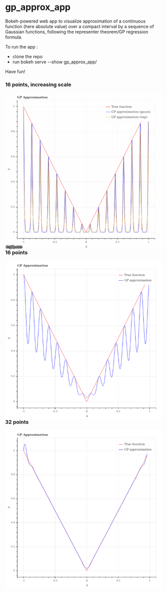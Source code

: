 # gp_approx_app

Bokeh-powered web app to visualize approximation of a continuous function (here absolute value) over a compact interval by a sequence of Gaussian functions, following the representer theorem/GP regression formula.

To run the app :
* clone the repo
* run bokeh serve --show gp_approx_app/

Have fun!


### 16 points, increasing scale

<img src="./scale_increase.gif"
     alt="1e-3 noise, 16 points, scale increase"
     style="float: left; margin-right: 10px;" />
     
### 16 points

<img src="./spiky_approx.png"
     alt="1e-3 noise, 1e-1.4 scale, 16 points, Gaussian kernel"
     style="float: left; margin-right: 10px;" />
     

### 32 points

<img src="./smooth_approx.png"
     alt="1e-3 noise, 1e-1.4 scale, 32 points, Gaussian kernel"
     style="float: left; margin-right: 10px;" />
